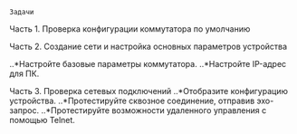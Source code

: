	Задачи
Часть 1. Проверка конфигурации коммутатора по умолчанию

Часть 2. Создание сети и настройка основных параметров устройства

..*Настройте базовые параметры коммутатора.
..*Настройте IP-адрес для ПК.

Часть 3. Проверка сетевых подключений
..*Отобразите конфигурацию устройства.
..*Протестируйте сквозное соединение, отправив эхо-запрос.
..*Протестируйте возможности удаленного управления с помощью Telnet.
